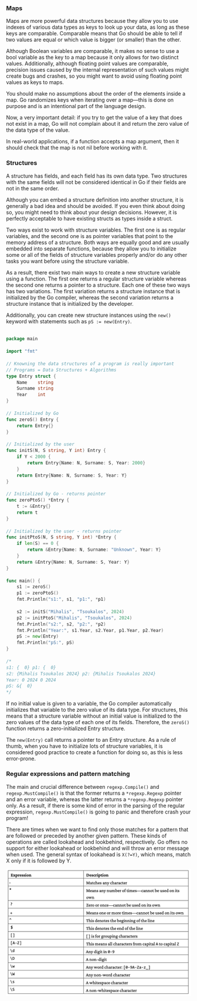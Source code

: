 ### Maps

Maps are more powerful data structures because they allow you to use indexes of various data types as keys to look up your data, as long as these keys are comparable. Comparable means that Go should be able to tell if two values are equal or which value is bigger (or smaller) than the other.

Although Boolean variables are comparable, it makes no sense to use a bool variable as the key to a map because it only allows for two distinct values. Additionally, although floating point values are comparable, precision issues caused by the internal representation of such values might create bugs and crashes, so you might want to avoid using floating point values as keys to maps.

You should make no assumptions about the order of the elements inside a map. Go randomizes keys when iterating over a map—this is done on purpose and is an intentional part of the language design.

Now, a very important detail: if you try to get the value of a key that does not exist in a map, Go will not complain about it and return the zero value of the data type of the value.

In real-world applications, if a function accepts a map argument, then it should check that the map is not nil before working with it.

### Structures

A structure has fields, and each field has its own data type. Two structures with the same fields will not be considered identical in Go if their fields are not in the same order.

Although you can embed a structure definition into another structure, it is generally a bad idea and should be avoided. If you even think about doing so, you might need to think about your design decisions. However, it is perfectly acceptable to have existing structs as types inside a struct.

Two ways exist to work with structure variables. The first one is as regular variables, and the second one is as pointer variables that point to the memory address of a structure. Both ways are equally good and are usually embedded into separate functions, because they allow you to initialize some or all of the fields of structure variables properly and/or do any other tasks you want before using the structure variable.

As a result, there exist two main ways to create a new structure variable using a function. The first one returns a regular structure variable whereas the second one returns a pointer to a structure. Each one of these two ways has two variations. The first variation returns a structure instance that is initialized by the Go compiler, whereas the second variation returns a structure instance that is initialized by the developer.

Additionally, you can create new structure instances using the `new()` keyword with statements such as `pS := new(Entry)`.

```go

package main

import "fmt"

// Knowning the data structures of a program is really important
// Programs = Data Structures + Algorithms
type Entry struct {
	Name    string
	Surname string
	Year    int
}

// Initialized by Go
func zeroS() Entry {
	return Entry{}
}

// Initialized by the user
func initS(N, S string, Y int) Entry {
	if Y < 2000 {
		return Entry{Name: N, Surname: S, Year: 2000}
	}
	return Entry{Name: N, Surname: S, Year: Y}
}

// Initialized by Go - returns pointer
func zeroPtoS() *Entry {
	t := &Entry{}
	return t
}

// Initialized by the user - returns pointer
func initPtoS(N, S string, Y int) *Entry {
	if len(S) == 0 {
		return &Entry{Name: N, Surname: "Unknown", Year: Y}
	}
	return &Entry{Name: N, Surname: S, Year: Y}
}

func main() {
	s1 := zeroS()
	p1 := zeroPtoS()
	fmt.Println("s1:", s1, "p1:", *p1)

	s2 := initS("Mihalis", "Tsoukalos", 2024)
	p2 := initPtoS("Mihalis", "Tsoukalos", 2024)
	fmt.Println("s2:", s2, "p2:", *p2)
	fmt.Println("Year:", s1.Year, s2.Year, p1.Year, p2.Year)
	pS := new(Entry)
	fmt.Println("pS:", pS)
}

/*
s1: {  0} p1: {  0}
s2: {Mihalis Tsoukalos 2024} p2: {Mihalis Tsoukalos 2024}
Year: 0 2024 0 2024
pS: &{  0}
*/
```

If no initial value is given to a variable, the Go compiler automatically initializes that variable to the zero value of its data type. For structures, this means that a structure variable without an initial value is initialized to the zero values of the data type of each one of its fields. Therefore, the `zeroS()` function returns a zero-initialized Entry structure.

The `new(Entry)` call returns a pointer to an Entry structure. As a rule of thumb, when you have to initialize lots of structure variables, it is considered good practice to create a function for doing so, as this is less error-prone.

### Regular expressions and pattern matching

The main and crucial difference between `regexp.Compile()` and `regexp.MustCompile()` is that the former returns a `*regexp.Regexp` pointer and an error variable, whereas the latter returns a `*regexp.Regexp` pointer only. As a result, if there is some kind of error in the parsing of the regular expression, `regexp.MustCompile()` is going to panic and therefore crash your program!

There are times when we want to find only those matches for a pattern that are followed or preceded by another given pattern. These kinds of operations are called lookahead and lookbehind, respectively. Go offers no support for either lookahead or lookbehind and will throw an error message when used. The general syntax of lookahead is `X(?=Y)`, which means, match X only if it is followed by Y.

![image-20240917214032501](./image-20240917214032501.png)























